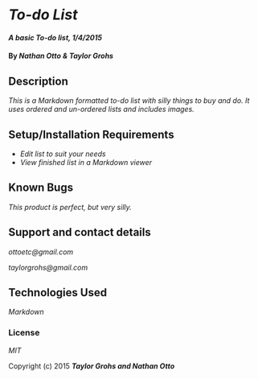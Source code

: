 # _To-do List_

#### _A basic To-do list, 1/4/2015_

#### By _**Nathan Otto & Taylor Grohs**_

## Description

_This is a Markdown formatted to-do list with silly things to buy and do. It uses ordered and un-ordered lists and includes images._

## Setup/Installation Requirements

* _Edit list to suit your needs_
* _View finished list in a Markdown viewer_

## Known Bugs

_This product is perfect, but very silly._

## Support and contact details

_ottoetc@gmail.com_

_taylorgrohs@gmail.com_

## Technologies Used

_Markdown_

### License

*MIT*

Copyright (c) 2015 **_Taylor Grohs and Nathan Otto_**
